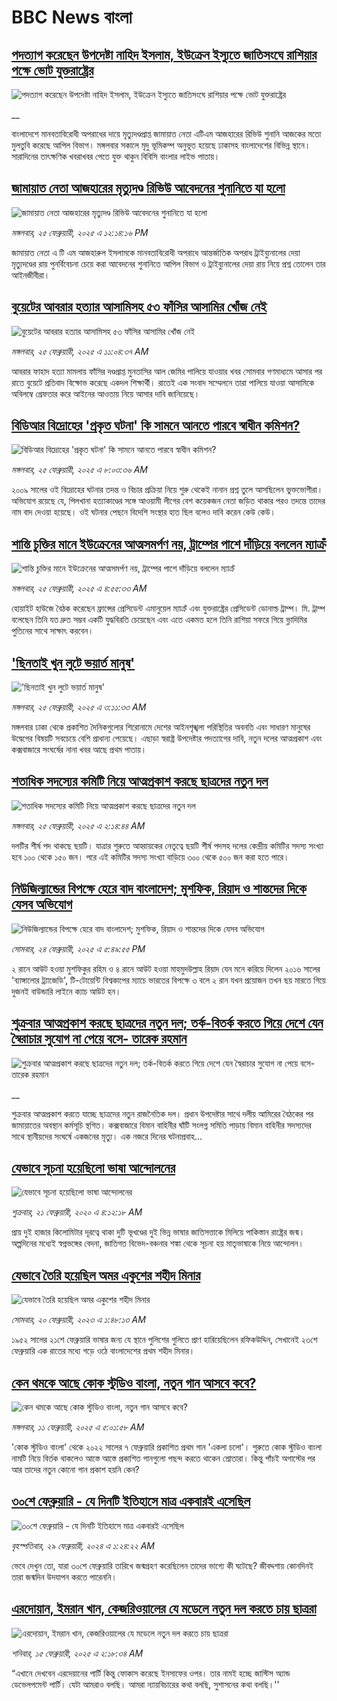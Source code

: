 # BBC News বাংলা## [পদত্যাগ করেছেন উপদেষ্টা নাহিদ ইসলাম, ইউক্রেন ইস্যুতে জাতিসংঘে রাশিয়ার পক্ষে ভোট যুক্তরাষ্ট্রের](https://www.bbc.co.uk/bengali/live/cwyepwp8yxdt?at_campaign=githubrss)![পদত্যাগ করেছেন উপদেষ্টা নাহিদ ইসলাম, ইউক্রেন ইস্যুতে জাতিসংঘে রাশিয়ার পক্ষে ভোট যুক্তরাষ্ট্রের](https://ichef.bbci.co.uk/ace/standard/240/cpsprodpb/5490/live/474692d0-f352-11ef-896e-d7e7fb1719a4.jpg)__বাংলাদেশে মানবতাবিরোধী অপরাধের দায়ে মৃত্যুদণ্ডপ্রাপ্ত জামায়াত নেতা এটিএম আজহারের রিভিউ শুনানি আজকের মতো মুলতুবি করেছে আপিল বিভাগ। মঙ্গলবার সকালে মৃদু ভূমিকম্প অনুভূত হয়েছে ঢাকাসহ বাংলাদেশের বিভিন্ন স্থানে। সারাদিনের তাৎক্ষণিক খবরাখবর পেতে যুক্ত থাকুন বিবিসি বাংলার লাইভ পাতায়।## [জামায়াত নেতা আজহারের মৃত্যুদণ্ড রিভিউ আবেদনের শুনানিতে যা হলো](https://www.bbc.com/bengali/articles/cwyj19wjwe2o?at_campaign=githubrss)![জামায়াত নেতা আজহারের মৃত্যুদণ্ড রিভিউ আবেদনের শুনানিতে যা হলো](https://ichef.bbci.co.uk/ace/standard/240/cpsprodpb/5d7d/live/8674c220-f365-11ef-b035-1784fd736ed6.jpg)_মঙ্গলবার, ২৫ ফেব্রুয়ারী, ২০২৫ এ ১২:১৪:১৬ PM_জামায়াত নেতা এ টি এম আজহারুল ইসলামকে মানবতাবিরোধী অপরাধে আন্তর্জাতিক অপরাধ ট্রাইব্যুনালের দেয়া মৃত্যুদণ্ডের রায় পুনর্বিবেচনা চেয়ে করা আবেদনের শুনানিতে আপিল বিভাগ ও  ট্রাইব্যুনালের দেয়া রায় নিয়ে প্রশ্ন তোলেন তার আইনজীবীরা।## [বুয়েটের আবরার হত্যার আসামিসহ ৫৩ ফাঁসির আসামির খোঁজ নেই](https://www.bbc.com/bengali/articles/c0l1zpyzn7do?at_campaign=githubrss)![বুয়েটের আবরার হত্যার আসামিসহ ৫৩ ফাঁসির আসামির খোঁজ নেই](https://ichef.bbci.co.uk/ace/standard/240/cpsprodpb/7fd8/live/1bdbae10-f35b-11ef-896e-d7e7fb1719a4.jpg)_মঙ্গলবার, ২৫ ফেব্রুয়ারী, ২০২৫ এ ১১:০৪:৩৭ AM_আবরার ফাহাদ হত্যা মামলায় ফাঁসির দণ্ডপ্রাপ্ত মুনতাসির আল জেমির পালিয়ে যাওয়ার খবর সোমবার গণমাধ্যমে আসার পর রাতে বুয়েটে প্রতিবাদ বিক্ষোভ করেছে একদল শিক্ষার্থী। রাতেই এক সংবাদ সম্মেলনে তারা পালিয়ে যাওয়া আসামিকে অবিলম্বে গ্রেফতার করে আইনের আওতায় নিয়ে আসার দাবি জানিয়েছে।## [বিডিআর বিদ্রোহের 'প্রকৃত ঘটনা' কি সামনে আনতে পারবে স্বাধীন কমিশন?](https://www.bbc.com/bengali/articles/cge19v3ewrno?at_campaign=githubrss)![বিডিআর বিদ্রোহের 'প্রকৃত ঘটনা' কি সামনে আনতে পারবে স্বাধীন কমিশন?](https://ichef.bbci.co.uk/ace/standard/240/cpsprodpb/eb34/live/38d9bbf0-f2e9-11ef-9404-33e07681dc09.jpg)_মঙ্গলবার, ২৫ ফেব্রুয়ারী, ২০২৫ এ ৮:০৩:৩৬ AM_২০০৯ সালের ওই বিদ্রোহের ঘটনার তদন্ত ও বিচার প্রক্রিয়া নিয়ে শুরু থেকেই নানান প্রশ্ন তুলে আসছিলেন ভুক্তভোগীরা। অভিযোগ রয়েছে যে, পিলখানা হত্যাকাণ্ডের সঙ্গে আওয়ামী লীগের বেশ কয়েকজন নেতা জড়িত থাকার পরও তদন্তে তাদের নাম বাদ দেওয়া হয়েছে। ওই ঘটনার পেছনে বিদেশি সংস্থার হাত ছিল বলেও দাবি করেন কেউ কেউ।## [শান্তি চুক্তির মানে ইউক্রেনের আত্মসমর্পণ নয়, ট্রাম্পের পাশে দাঁড়িয়ে বললেন ম্যাক্রঁ](https://www.bbc.com/bengali/articles/cgkmxkdpndko?at_campaign=githubrss)![শান্তি চুক্তির মানে ইউক্রেনের আত্মসমর্পণ নয়, ট্রাম্পের পাশে দাঁড়িয়ে বললেন ম্যাক্রঁ](https://ichef.bbci.co.uk/ace/standard/240/cpsprodpb/f28b/live/d4e646b0-f327-11ef-8c03-7dfdbeeb2526.jpg)_মঙ্গলবার, ২৫ ফেব্রুয়ারী, ২০২৫ এ ৪:৫৫:৩৩ AM_হোয়াইট হাউজে বৈঠক করেছেন ফ্রান্সের প্রেসিডেন্ট এমানুয়েল ম্যাক্রঁ এবং যুক্তরাষ্ট্রের প্রেসিডেন্ট ডোনাল্ড ট্রাম্প। মি. ট্রাম্প বলেছেন তিনি যত দ্রুত সম্ভব একটি যুদ্ধবিরতি চেয়েছেন এবং এতে একমত হলে তিনি রাশিয়া সফরে গিয়ে ভ্লাদিমির পুতিনের সাথে সাক্ষাৎ করবেন।## ['ছিনতাই খুন লুটে ভয়ার্ত মানুষ'](https://www.bbc.com/bengali/articles/cvgd62nv2e1o?at_campaign=githubrss)!['ছিনতাই খুন লুটে ভয়ার্ত মানুষ'](https://ichef.bbci.co.uk/ace/standard/240/cpsprodpb/7404/live/416db080-f322-11ef-896e-d7e7fb1719a4.jpg)_মঙ্গলবার, ২৫ ফেব্রুয়ারী, ২০২৫ এ ৩:১১:৩৩ AM_মঙ্গলবার ঢাকা থেকে প্রকাশিত দৈনিকগুলোর শিরোনামে দেশের আইনশৃঙ্খলা পরিস্থিতির অবনতি এবং সাধারণ মানুষের উদ্বেগের বিষয়টি সবচেয়ে বেশি প্রাধান্য পেয়েছে। এছাড়া স্বরাষ্ট্র উপদেষ্টার পদত্যাগের দাবি, নতুন দলের আত্মপ্রকাশ এবং কক্সবাজারে সংঘর্ষের নানা খবর আছে প্রথম পাতায়।## [শতাধিক সদস্যের কমিটি নিয়ে আত্মপ্রকাশ করছে ছাত্রদের নতুন দল ](https://www.bbc.com/bengali/articles/crlx3170r43o?at_campaign=githubrss)![শতাধিক সদস্যের কমিটি নিয়ে আত্মপ্রকাশ করছে ছাত্রদের নতুন দল ](https://ichef.bbci.co.uk/ace/standard/240/cpsprodpb/b9d0/live/fd006550-f2c7-11ef-9e61-71ee71f26eb1.jpg)_মঙ্গলবার, ২৫ ফেব্রুয়ারী, ২০২৫ এ ২:১৪:৪৪ AM_দলটির শীর্ষ পদ থাকছে ছয়টি। যাত্রার শুরুতে আহ্বায়কের নেতৃত্বে ছয়টি শীর্ষ পদসহ দলের কেন্দ্রীয় কমিটির সদস্য সংখ্যা হবে ১০০ থেকে ১৫০ জন। পরে এই কমিটির সদস্য সংখ্যা বাড়িয়ে ৩০০ থেকে ৫০০ জন করা হতে পারে।## [নিউজিল্যান্ডের বিপক্ষে হেরে বাদ বাংলাদেশ; মুশফিক, রিয়াদ ও শান্তদের দিকে যেসব অভিযোগ](https://www.bbc.com/bengali/articles/ckg8zp9p7x6o?at_campaign=githubrss)![নিউজিল্যান্ডের বিপক্ষে হেরে বাদ বাংলাদেশ; মুশফিক, রিয়াদ ও শান্তদের দিকে যেসব অভিযোগ](https://ichef.bbci.co.uk/ace/standard/240/cpsprodpb/38e6/live/816f7760-f2d0-11ef-84f0-69dd5e31f970.jpg)_সোমবার, ২৪ ফেব্রুয়ারী, ২০২৫ এ ৫:৪৯:৫৫ PM_২ রানে আউট হওয়া মুশফিকুর রহিম ও ৪ রানে আউট হওয়া মাহমুদউল্লাহ রিয়াদ যেন মনে করিয়ে দিলেন ২০১৬ সালের 'ব্যাঙ্গালোর ট্র্যাজেডি', টি-টোয়েন্টি বিশ্বকাপের ম্যাচে ভারতের বিপক্ষে ৩ বলে ২ রান যখন প্রয়োজন তখন ছয় মারতে গিয়ে দুজনই বাউন্ডারি লাইনে ক্যাচ আউট হন।## [শুক্রবার আত্মপ্রকাশ করছে ছাত্রদের নতুন দল; তর্ক-বিতর্ক করতে গিয়ে দেশে যেন স্বৈরাচার সুযোগ না পেয়ে বসে- তারেক রহমান](https://www.bbc.co.uk/bengali/live/cy4v7rr1y33t?at_campaign=githubrss)![শুক্রবার আত্মপ্রকাশ করছে ছাত্রদের নতুন দল; তর্ক-বিতর্ক করতে গিয়ে দেশে যেন স্বৈরাচার সুযোগ না পেয়ে বসে- তারেক রহমান](https://ichef.bbci.co.uk/ace/standard/240/cpsprodpb/cb4e/live/baffadb0-f2b7-11ef-9e61-71ee71f26eb1.jpg)__শুক্রবার আত্মপ্রকাশ করতে যাচ্ছে ছাত্রদের নতুন রাজনৈতিক দল। প্রধান উপদেষ্টার সাথে দলীয় আমিরের বৈঠকের পর জামায়াতের অবস্থান কর্মসূচি স্থগিত। কক্সবাজারে বিমান বাহিনীর ঘাঁটি সংলগ্ন সমিতি পাড়ায় বিমান বাহিনীর সদস্যদের সাথে স্থানীয়দের সংঘর্ষে একজনের মৃত্যু। এক নজরে দিনের ঘটনাপ্রবাহ...## [যেভাবে সূচনা হয়েছিলো ভাষা আন্দোলনের](https://www.bbc.com/bengali/news-51550921?at_campaign=githubrss)![যেভাবে সূচনা হয়েছিলো ভাষা আন্দোলনের](https://ichef.bbci.co.uk/ace/standard/240/cpsprodpb/4BB8/production/_110948391_gettyimages-922436162.jpg)_শুক্রবার, ২১ ফেব্রুয়ারী, ২০২০ এ ৪:১২:১৮ AM_প্রায় দুই হাজার কিলোমিটার দূরত্বে থাকা দুটি ভূখণ্ডের দুই ভিন্ন ভাষার জাতিসত্তাকে মিলিয়ে পাকিস্তান রাষ্ট্রের জন্ম। অল্পদিনের মধ্যেই স্বপ্নভঙ্গের বেদনা, জাতিগত বিভেদ-বঞ্চনার শঙ্কা থেকে সূচনা হয় মাতৃভাষাকে নিয়ে আন্দোলন।## [যেভাবে তৈরি হয়েছিল অমর একুশের শহীদ মিনার](https://www.bbc.com/bengali/news-55642678?at_campaign=githubrss)![যেভাবে তৈরি হয়েছিল অমর একুশের শহীদ মিনার](https://ichef.bbci.co.uk/ace/standard/240/cpsprodpb/73B2/production/_128681692_gettyimages-170501556.jpg)_সোমবার, ২০ ফেব্রুয়ারী, ২০২৩ এ ১:৪৮:১৩ AM_১৯৫২ সালের ২১শে ফেব্রুয়ারি ভাষার জন্য যে স্থানে পুলিশের গুলিতে প্রাণ হারিয়েছিলেন রফিকউদ্দিন, সেখানেই ২৩শে ফেব্রুয়ারি এক রাতের মধ্যে গড়ে ওঠে বাংলাদেশের প্রথম শহীদ মিনার।## [কেন থমকে আছে কোক স্টুডিও বাংলা, নতুন গান আসবে কবে?](https://www.bbc.com/bengali/articles/c93q6en9dw3o?at_campaign=githubrss)![কেন থমকে আছে কোক স্টুডিও বাংলা, নতুন গান আসবে কবে?](https://ichef.bbci.co.uk/ace/standard/240/cpsprodpb/7e5d/live/1b55c080-e54a-11ef-ac06-c704ef511fd5.jpg)_মঙ্গলবার, ১১ ফেব্রুয়ারী, ২০২৫ এ ৫:০১:৫৮ AM_'কোক স্টুডিও বাংলা' থেকে ২০২২ সালের ৭ ফেব্রুয়ারি প্রকাশিত প্রথম গান 'একলা চলো'। শুরুতে কোক স্টুডিও বাংলা নামটি নিয়ে বির্তক থাকলেও আস্তে আস্তে প্রকাশিত গানগুলো পছন্দ করতে থাকেন শ্রোতারা। কিন্তু পাঁচই অগাস্টের পর আর তাদের নতুন কোনো গান প্রকাশ হয়নি কেন?## [৩০শে ফেব্রুয়ারি - যে দিনটি ইতিহাসে মাত্র একবারই এসেছিল](https://www.bbc.com/bengali/articles/cz4d70ql8pgo?at_campaign=githubrss)![৩০শে ফেব্রুয়ারি - যে দিনটি ইতিহাসে মাত্র একবারই এসেছিল](https://ichef.bbci.co.uk/ace/standard/240/cpsprodpb/3925/live/5c43f020-d62e-11ee-8f28-259790e80bba.jpg)_বৃহস্পতিবার, ২৯ ফেব্রুয়ারী, ২০২৪ এ ১:২৪:২২ AM_ভেবে দেখুন তো, যারা ৩০শে ফেব্রুয়ারি তারিখে জন্মগ্রহণ করেছিলেন তাদের ভাগ্যে কী ঘটেছে? জীবদ্দশায় কোনদিনই তারা জন্মদিন উদযাপন করতে পারেননি।## [এরদোয়ান, ইমরান খান, কেজরিওয়ালের যে মডেলে নতুন দল করতে চায় ছাত্ররা ](https://www.bbc.com/bengali/articles/c8xqz4l08vlo?at_campaign=githubrss)![এরদোয়ান, ইমরান খান, কেজরিওয়ালের যে মডেলে নতুন দল করতে চায় ছাত্ররা ](https://ichef.bbci.co.uk/ace/standard/240/cpsprodpb/10dc/live/f5609a90-ead4-11ef-bd1b-d536627785f2.jpg)_শনিবার, ১৫ ফেব্রুয়ারী, ২০২৫ এ ২:১৮:৩৪ AM_“এখানে দেখবেন এরদেয়ানের পার্টি কিন্তু ফোকাস করেছে ইনসাফের ওপর। তার নামই হচ্ছে জাস্টিস অ্যান্ড ডেভেলপমেন্ট পার্টি। যেটা আমরাও বলছি। আমরা ন্যায়বিচারের কথা বলছি, সুশাসনের কথা বলছি।''